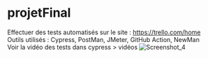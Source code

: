 # projetFinal
Effectuer des tests automatisés sur le site : https://trello.com/home <br>
Outils utilisés : Cypress, PostMan, JMeter, GitHub Action, NewMan <br>
Voir la vidéo des tests dans cypress > vidéos
![Screenshot_4](https://github.com/morganMartins/projetFinal/assets/130161456/df37650f-1541-4fcc-828c-aafe9ecccf54)
